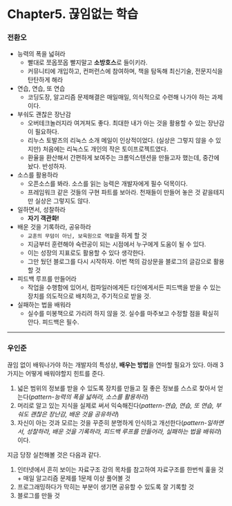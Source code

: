# Chapter5. 끊임없는 학습

### 전환오

- 능력의 폭을 넓혀라
  - 빨대로 쪼옵쪼옵 빨지말고 **소방호스**로 들이키라.
  - 커뮤니티에 개입하고, 컨퍼런스에 참여하며, 책을 탐독해 최신기술, 전문지식을 탄탄하게 해라
- 연습, 연습, 또 연습
  - 코딩도장, 알고리즘 문제해결은 매일매일, 의식적으로 수련해 나가야 하는 과제이다.
- 부숴도 괜찮은 장난감
  - 오버테크놀러지라 여겨져도 좋다. 최대한 내가 아는 것을 활용할 수 있는 장난감이 필요하다.
  - 리누스 토발즈의 리눅스 소개 메일이 인상적이었다. (실상은 그렇지 않을 수 있지만) 처음에는 리눅스도 개인의 작은 토이프로젝트였다.
  - 환율을 환산해서 간편하게 보여주는 크롬익스텐션을 만들고자 했는데, 중간에 놨다. 반성하자.
- 소스를 활용하라
  - 오픈소스를 봐라. 소스를 읽는 능력은 개발자에게 필수 덕목이다.
  - 프레임워크 같은 것들의 구현 파트를 보아라. 천재들이 만들어 놓은 것 같을테지만 실상은 그렇지도 않다.
- 일하면서, 성찰하라
  - **자기 객관화!**
- 배운 것을 기록하라, 공유하라
  - `교훈의 무덤이 아닌, 보육원으로 역할`을 하게 할 것
  - 지금부터 훈련해야 숙련공이 되는 시점에서 누구에게 도움이 될 수 있다.
  - 이는 성장의 지표로도 활용할 수 있다 생각한다.
  - 그만 뒀던 블로그를 다시 시작하자. 이번 책의 감상문을 블로그의 글감으로 활용할 것
- 피드백 루프를 만들어라
  - 작업을 수행함에 있어서, 컴파일러에게든 타인에게서든 피드백을 받을 수 있는 장치를 의도적으로 배치하고, 주기적으로 받을 것.
- 실패하는 법을 배워라
  - 실수를 미봉책으로 가리려 하지 않을 것. 실수를 마주보고 수정할 점을 확실히 안다. 피드백은 필수.

----

### 우인준
 
끊임 없이 배워나가야 하는 개발자의 특성상, **배우는 방법**을 연마할 필요가 있다. 아래 3가지는 어떻게 배워야할지 힌트를 준다. 
  1) 넓은 범위의 정보를 받을 수 있도록 장치를 만들고 질 좋은 정보를 스스로 찾아서 얻는다(*pattern-능력의 폭을 넓혀라, 소스를 활용하라*)
  2) 머리로 알고 있는 지식을 실제로 써서 익숙해진다(*pattern-연습, 연습, 또 연습, 부숴도 괜찮은 장난감, 배운 것을 공유하라*)
  3) 자신이 아는 것과 모르는 것을 꾸준히 분명하게 인식하고 개선한다(*pattern-일하면서, 성찰하라, 배운 것을 기록하라, 피드백 루프를 만들어라, 실패하는 법을 배워라*)이다.
  
지금 당장 실천해볼 것은 다음과 같다.
  1) 인터넷에서 흔히 보이는 자료구조 강의 목차를 참고하여 자료구조를 한번씩 훑을 것 + 매일 알고리즘 문제를 1문제 이상 풀어볼 것
  2) 프로그래밍하다가 막히는 부분이 생기면 공유할 수 있도록 잘 기록할 것
  3) 블로그를 만들 것
  
